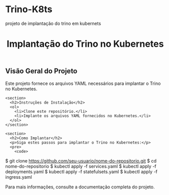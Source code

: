 # Trino-K8ts
projeto de implantação do trino em kubernets

<!DOCTYPE html>
<html lang="pt-br">

<head>
  <meta charset="UTF-8">
  <meta name="viewport" content="width=device-width, initial-scale=1.0">
  <title>Implantação do Trino no Kubernetes</title>
</head>

<body>
  <header>
    <h1>Implantação do Trino no Kubernetes</h1>
  </header>

  <main>
    <section>
      <h2>Visão Geral do Projeto</h2>
      <p>Este projeto fornece os arquivos YAML necessários para implantar o Trino no Kubernetes.</p>
    </section>

    <section>
      <h2>Instruções de Instalação</h2>
      <ol>
        <li>Clone este repositório.</li>
        <li>Implante os arquivos YAML fornecidos no Kubernetes.</li>
      </ol>
    </section>

    <section>
      <h2>Como Implantar</h2>
      <p>Siga estes passos para implantar o Trino no Kubernetes:</p>
      <pre>
        <code>
$ git clone https://github.com/seu-usuario/nome-do-repositorio.git
$ cd nome-do-repositorio
$ kubectl apply -f services.yaml
$ kubectl apply -f deployments.yaml
$ kubectl apply -f statefulsets.yaml
$ kubectl apply -f ingress.yaml
        </code>
      </pre>
    </section>
  </main>

  <footer>
    <p>Para mais informações, consulte a documentação completa do projeto.</p>
  </footer>

</body>

</html>
